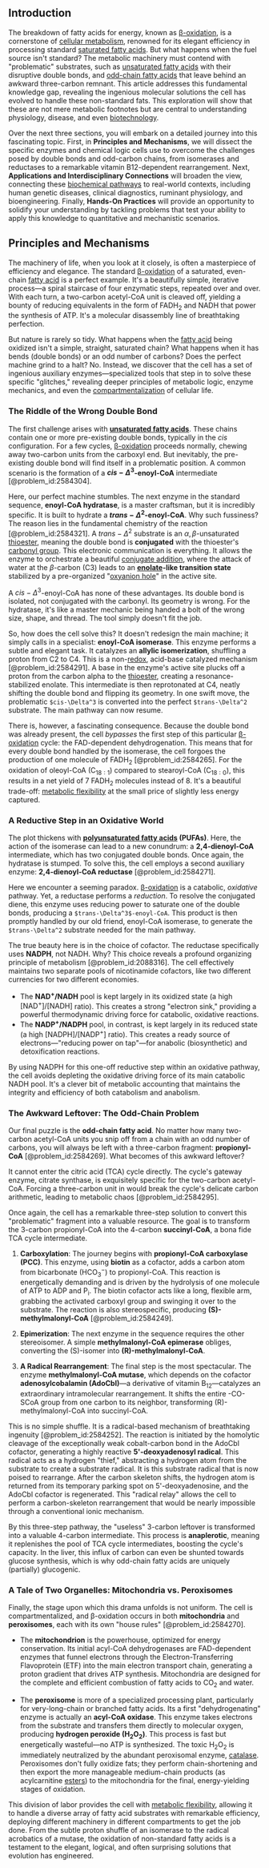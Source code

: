 ## Introduction
The breakdown of fatty acids for energy, known as [β-oxidation](@article_id:174311), is a cornerstone of [cellular metabolism](@article_id:144177), renowned for its elegant efficiency in processing standard [saturated fatty acids](@article_id:170783). But what happens when the fuel source isn't standard? The metabolic machinery must contend with "problematic" substrates, such as [unsaturated fatty acids](@article_id:173401) with their disruptive double bonds, and [odd-chain fatty acids](@article_id:178550) that leave behind an awkward three-carbon remnant. This article addresses this fundamental knowledge gap, revealing the ingenious molecular solutions the cell has evolved to handle these non-standard fats. This exploration will show that these are not mere metabolic footnotes but are central to understanding physiology, disease, and even [biotechnology](@article_id:140571).

Over the next three sections, you will embark on a detailed journey into this fascinating topic. First, in **Principles and Mechanisms**, we will dissect the specific enzymes and chemical logic cells use to overcome the challenges posed by double bonds and odd-carbon chains, from isomerases and reductases to a remarkable vitamin B12-dependent rearrangement. Next, **Applications and Interdisciplinary Connections** will broaden the view, connecting these [biochemical pathways](@article_id:172791) to real-world contexts, including human genetic diseases, clinical diagnostics, ruminant physiology, and bioengineering. Finally, **Hands-On Practices** will provide an opportunity to solidify your understanding by tackling problems that test your ability to apply this knowledge to quantitative and mechanistic scenarios.

## Principles and Mechanisms

The machinery of life, when you look at it closely, is often a masterpiece of efficiency and elegance. The standard [β-oxidation](@article_id:174311) of a saturated, even-chain [fatty acid](@article_id:152840) is a perfect example. It's a beautifully simple, iterative process—a spiral staircase of four enzymatic steps, repeated over and over. With each turn, a two-carbon acetyl-CoA unit is cleaved off, yielding a bounty of reducing equivalents in the form of $\mathrm{FADH_2}$ and $\mathrm{NADH}$ that power the synthesis of ATP. It's a molecular disassembly line of breathtaking perfection.

But nature is rarely so tidy. What happens when the [fatty acid](@article_id:152840) being oxidized isn't a simple, straight, saturated chain? What happens when it has bends (double bonds) or an odd number of carbons? Does the perfect machine grind to a halt? No. Instead, we discover that the cell has a set of ingenious auxiliary enzymes—specialized tools that step in to solve these specific "glitches," revealing deeper principles of metabolic logic, enzyme mechanics, and even the [compartmentalization](@article_id:270334) of cellular life.

### The Riddle of the Wrong Double Bond

The first challenge arises with **[unsaturated fatty acids](@article_id:173401)**. These chains contain one or more pre-existing double bonds, typically in the *cis* configuration. For a few cycles, [β-oxidation](@article_id:174311) proceeds normally, chewing away two-carbon units from the carboxyl end. But inevitably, the pre-existing double bond will find itself in a problematic position. A common scenario is the formation of a **$cis-\Delta^3$-enoyl-CoA** intermediate [@problem_id:2584304].

Here, our perfect machine stumbles. The next enzyme in the standard sequence, **enoyl-CoA hydratase**, is a master craftsman, but it is incredibly specific. It is built to hydrate a **$trans-\Delta^2$-enoyl-CoA**. Why such fussiness? The reason lies in the fundamental chemistry of the reaction [@problem_id:2584321]. A $trans-\Delta^2$ substrate is an $\alpha,\beta$-unsaturated [thioester](@article_id:198909), meaning the double bond is **conjugated** with the thioester's [carbonyl group](@article_id:147076). This electronic communication is everything. It allows the enzyme to orchestrate a beautiful [conjugate addition](@article_id:183690), where the attack of water at the $\beta$-carbon (C3) leads to an **[enolate](@article_id:185733)-like transition state** stabilized by a pre-organized "[oxyanion hole](@article_id:170661)" in the active site.

A $cis-\Delta^3$-enoyl-CoA has none of these advantages. Its double bond is isolated, not conjugated with the carbonyl. Its geometry is wrong. For the hydratase, it's like a master mechanic being handed a bolt of the wrong size, shape, and thread. The tool simply doesn't fit the job.

So, how does the cell solve this? It doesn't redesign the main machine; it simply calls in a specialist: **enoyl-CoA isomerase**. This enzyme performs a subtle and elegant task. It catalyzes an **allylic isomerization**, shuffling a proton from C2 to C4. This is a non-[redox](@article_id:137952), acid-base catalyzed mechanism [@problem_id:2584291]. A base in the enzyme's active site plucks off a proton from the carbon alpha to the [thioester](@article_id:198909), creating a resonance-stabilized enolate. This intermediate is then reprotonated at C4, neatly shifting the double bond and flipping its geometry. In one swift move, the problematic `$cis-\Delta^3` is converted into the perfect `$trans-\Delta^2` substrate. The main pathway can now resume.

There is, however, a fascinating consequence. Because the double bond was already present, the cell *bypasses* the first step of this particular [β-oxidation](@article_id:174311) cycle: the FAD-dependent dehydrogenation. This means that for every double bond handled by the isomerase, the cell forgoes the production of one molecule of $\mathrm{FADH_2}$ [@problem_id:2584265]. For the oxidation of oleoyl-CoA ($\text{C}_{18:1}$) compared to stearoyl-CoA ($\text{C}_{18:0}$), this results in a net yield of 7 $\mathrm{FADH_2}$ molecules instead of 8. It's a beautiful trade-off: [metabolic flexibility](@article_id:154098) at the small price of slightly less energy captured.

### A Reductive Step in an Oxidative World

The plot thickens with **[polyunsaturated fatty acids](@article_id:180483) (PUFAs)**. Here, the action of the isomerase can lead to a new conundrum: a **2,4-dienoyl-CoA** intermediate, which has two conjugated double bonds. Once again, the hydratase is stumped. To solve this, the cell employs a second auxiliary enzyme: **2,4-dienoyl-CoA reductase** [@problem_id:2584271].

Here we encounter a seeming paradox. [β-oxidation](@article_id:174311) is a catabolic, *oxidative* pathway. Yet, a reductase performs a *reduction*. To resolve the conjugated diene, this enzyme uses reducing power to saturate one of the double bonds, producing a `$trans-\Delta^3$-enoyl-CoA`. This product is then promptly handled by our old friend, enoyl-CoA isomerase, to generate the `$trans-\Delta^2` substrate needed for the main pathway.

The true beauty here is in the choice of cofactor. The reductase specifically uses **NADPH**, not NADH. Why? This choice reveals a profound organizing principle of metabolism [@problem_id:2088316]. The cell effectively maintains two separate pools of nicotinamide cofactors, like two different currencies for two different economies.
- The **NAD$^+$/NADH** pool is kept largely in its oxidized state (a high $[\text{NAD}^+]/[\text{NADH}]$ ratio). This creates a strong "electron sink," providing a powerful thermodynamic driving force for catabolic, oxidative reactions.
- The **NADP$^+$/NADPH** pool, in contrast, is kept largely in its reduced state (a high $[\text{NADPH}]/[\text{NADP}^+]$ ratio). This creates a ready source of electrons—"reducing power on tap"—for anabolic (biosynthetic) and detoxification reactions.

By using NADPH for this one-off reductive step within an oxidative pathway, the cell avoids depleting the oxidative driving force of its main catabolic NADH pool. It's a clever bit of metabolic accounting that maintains the integrity and efficiency of both catabolism and anabolism.

### The Awkward Leftover: The Odd-Chain Problem

Our final puzzle is the **odd-chain fatty acid**. No matter how many two-carbon acetyl-CoA units you snip off from a chain with an odd number of carbons, you will always be left with a three-carbon fragment: **propionyl-CoA** [@problem_id:2584269]. What becomes of this awkward leftover?

It cannot enter the citric acid (TCA) cycle directly. The cycle's gateway enzyme, citrate synthase, is exquisitely specific for the two-carbon acetyl-CoA. Forcing a three-carbon unit in would break the cycle's delicate carbon arithmetic, leading to metabolic chaos [@problem_id:2584295].

Once again, the cell has a remarkable three-step solution to convert this "problematic" fragment into a valuable resource. The goal is to transform the 3-carbon propionyl-CoA into the 4-carbon **succinyl-CoA**, a bona fide TCA cycle intermediate.

1.  **Carboxylation**: The journey begins with **propionyl-CoA carboxylase (PCC)**. This enzyme, using **biotin** as a cofactor, adds a carbon atom from bicarbonate ($\text{HCO}_3^-$) to propionyl-CoA. This reaction is energetically demanding and is driven by the hydrolysis of one molecule of ATP to ADP and $\text{P}_\text{i}$. The biotin cofactor acts like a long, flexible arm, grabbing the activated carboxyl group and swinging it over to the substrate. The reaction is also stereospecific, producing **(S)-methylmalonyl-CoA** [@problem_id:2584249].

2.  **Epimerization**: The next enzyme in the sequence requires the other stereoisomer. A simple **methylmalonyl-CoA epimerase** obliges, converting the (S)-isomer into **(R)-methylmalonyl-CoA**.

3.  **A Radical Rearrangement**: The final step is the most spectacular. The enzyme **methylmalonyl-CoA mutase**, which depends on the cofactor **adenosylcobalamin (AdoCbl)**—a derivative of vitamin $\text{B}_{12}$—catalyzes an extraordinary intramolecular rearrangement. It shifts the entire $\text{-CO-SCoA}$ group from one carbon to its neighbor, transforming (R)-methylmalonyl-CoA into succinyl-CoA.

This is no simple shuffle. It is a radical-based mechanism of breathtaking ingenuity [@problem_id:2584252]. The reaction is initiated by the homolytic cleavage of the exceptionally weak cobalt-carbon bond in the AdoCbl cofactor, generating a highly reactive **5'-deoxyadenosyl radical**. This radical acts as a hydrogen "thief," abstracting a hydrogen atom from the substrate to create a substrate radical. It is this substrate radical that is now poised to rearrange. After the carbon skeleton shifts, the hydrogen atom is returned from its temporary parking spot on 5'-deoxyadenosine, and the AdoCbl cofactor is regenerated. This "radical relay" allows the cell to perform a carbon-skeleton rearrangement that would be nearly impossible through a conventional ionic mechanism.

By this three-step pathway, the "useless" 3-carbon leftover is transformed into a valuable 4-carbon intermediate. This process is **anaplerotic**, meaning it replenishes the pool of TCA cycle intermediates, boosting the cycle's capacity. In the liver, this influx of carbon can even be shunted towards glucose synthesis, which is why odd-chain fatty acids are uniquely (partially) glucogenic.

### A Tale of Two Organelles: Mitochondria vs. Peroxisomes

Finally, the stage upon which this drama unfolds is not uniform. The cell is compartmentalized, and β-oxidation occurs in both **mitochondria** and **peroxisomes**, each with its own "house rules" [@problem_id:2584270].

-   The **mitochondrion** is the powerhouse, optimized for energy conservation. Its initial acyl-CoA dehydrogenases are FAD-dependent enzymes that funnel electrons through the Electron-Transferring Flavoprotein (ETF) into the main electron transport chain, generating a proton gradient that drives ATP synthesis. Mitochondria are designed for the complete and efficient combustion of fatty acids to $\text{CO}_2$ and water.

-   The **peroxisome** is more of a specialized processing plant, particularly for very-long-chain or branched fatty acids. Its a first "dehydrogenating" enzyme is actually an **acyl-CoA oxidase**. This enzyme takes electrons from the substrate and transfers them directly to molecular oxygen, producing **hydrogen peroxide ($\text{H}_2\text{O}_2$)**. This process is fast but energetically wasteful—no ATP is synthesized. The toxic $\text{H}_2\text{O}_2$ is immediately neutralized by the abundant peroxisomal enzyme, [catalase](@article_id:142739). Peroxisomes don't fully oxidize fats; they perform chain-shortening and then export the more manageable medium-chain products (as acylcarnitine [esters](@article_id:182177)) to the mitochondria for the final, energy-yielding stages of oxidation.

This division of labor provides the cell with [metabolic flexibility](@article_id:154098), allowing it to handle a diverse array of fatty acid substrates with remarkable efficiency, deploying different machinery in different compartments to get the job done. From the subtle proton shuffle of an isomerase to the radical acrobatics of a mutase, the oxidation of non-standard fatty acids is a testament to the elegant, logical, and often surprising solutions that evolution has engineered.